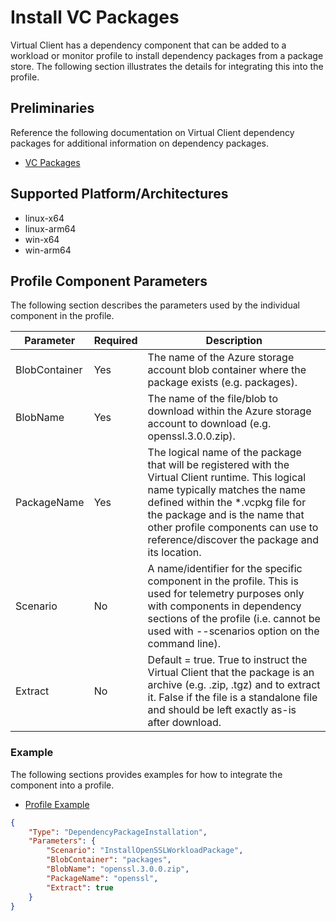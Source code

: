 ﻿# Install VC Packages
Virtual Client has a dependency component that can be added to a workload or monitor profile to install dependency packages from a package store. The following section illustrates the
details for integrating this into the profile.

## Preliminaries
Reference the following documentation on Virtual Client dependency packages for additional information on dependency packages.

* [VC Packages](../developing/0040-vc-packages.md)

## Supported Platform/Architectures
* linux-x64
* linux-arm64
* win-x64
* win-arm64

## Profile Component Parameters
The following section describes the parameters used by the individual component in the profile.

| **Parameter** | **Required** | **Description**                                                                                                 |
|---------------|--------------|-----------------------------------------------------------------------------------------------------------------|
| BlobContainer | Yes          | The name of the Azure storage account blob container where the package exists (e.g. packages).                  |
| BlobName      | Yes          | The name of the file/blob to download within the Azure storage account to download (e.g. openssl.3.0.0.zip).    |
| PackageName   | Yes          | The logical name of the package that will be registered with the Virtual Client runtime. This logical name typically matches the name defined within the *.vcpkg file for the package and is the name that other profile components can use to reference/discover the package and its location. |
| Scenario      | No           | A name/identifier for the specific component in the profile. This is used for telemetry purposes only with components in dependency sections of the profile (i.e. cannot be used with --scenarios option on the command line). |
| Extract       | No           | Default = true. True to instruct the Virtual Client that the package is an archive (e.g. .zip, .tgz) and to extract it. False if the file is a standalone file and should be left exactly as-is after download. |

### Example
The following sections provides examples for how to integrate the component into a profile.

* [Profile Example](https://github.com/microsoft/VirtualClient/blob/main/src/VirtualClient/VirtualClient.Main/profiles/PERF-CPU-OPENSSL.json)

<div class="code-section">

```json
{
    "Type": "DependencyPackageInstallation",
    "Parameters": {
        "Scenario": "InstallOpenSSLWorkloadPackage",
        "BlobContainer": "packages",
        "BlobName": "openssl.3.0.0.zip",
        "PackageName": "openssl",
        "Extract": true
    }
}
```
</div>
